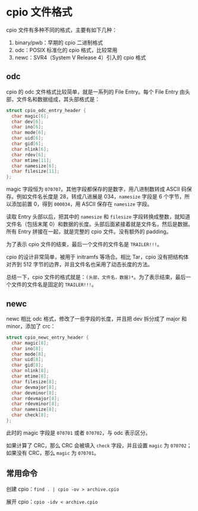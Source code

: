 # cpio 文件格式

cpio 文件有多种不同的格式，主要有如下几种：

1. binary/pwb：早期的 cpio 二进制格式
2. odc：POSIX 标准化的 cpio 格式，比较常用
3. newc：SVR4（System V Release 4）引入的 cpio 格式

## odc

cpio 的 odc 文件格式比较简单，就是一系列的 File Entry。每个 File Entry 由头部，文件名和数据组成，其头部格式是：

```c
struct cpio_odc_entry_header {
  char magic[6];
  char dev[6];
  char ino[6];
  char mode[6];
  char uid[6];
  char gid[6];
  char nlink[6];
  char rdev[6];
  char mtime[11];
  char namesize[6];
  char filesize[11];
};
```

magic 字段恒为 `070707`。其他字段都保存的是数字，用八进制数转成 ASCII 码保存。例如文件名长度是 28，转成八进展是 034，`namesize` 字段是 6 个字节，所以添加前置 0，得到 `000034`，用 ASCII 保存在 `namesize` 字段。

读取 Entry 头部以后，把其中的 `namesize` 和 `filesize` 字段转换成整数，就知道文件名（包括末尾 0）和数据的长度。头部后面紧接着就是文件名，然后是数据。所有 Entry 拼接在一起，就是完整的 cpio 文件。没有额外的 padding。

为了表示 cpio 文件的结束，最后一个文件的文件名是 `TRAILER!!!`。

cpio 的设计非常简单，被用于 initramfs 等场合。相比 Tar，cpio 没有把结构体对齐到 512 字节的边界，并且文件名也采用了动态长度的方法。

总结一下，cpio 文件的格式就是：`(头部，文件名，数据)*`。为了表示结束，最后一个文件的文件名是固定的 `TRAILER!!!`。

## newc

newc 相比 odc 格式，修改了一些字段的长度，并且把 dev 拆分成了 major 和 minor，添加了 crc：

```c
struct cpio_newc_entry_header {
  char magic[8];
  char ino[8];
  char mode[8];
  char uid[8];
  char gid[8];
  char nlink[8];
  char mtime[8];
  char filesize[8];
  char devmajor[8];
  char devminor[8];
  char rdevmajor[8];
  char rdevminor[8];
  char namesize[8];
  char check[8];
};
```

此时的 magic 字段是 `070701` 或者 `070702`，与 odc 表示区分。

如果计算了 CRC，那么 CRC 会被填入 `check` 字段，并且设置 `magic` 为 `070702`；如果没有 CRC，那么 `magic` 为 `070701`。

## 常用命令

创建 cpio：`find . | cpio -ov > archive.cpio`

展开 cpio：`cpio -idv < archive.cpio`

